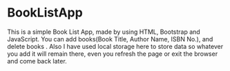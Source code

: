 # BookListApp
This is a simple Book List App, made by using HTML, Bootstrap and JavaScript. You can add books(Book Title, Author Name, ISBN No.), and delete books . Also I have used local storage here to store data so whatever you add it will remain there, even you refresh the page or exit the browser and come back later.
